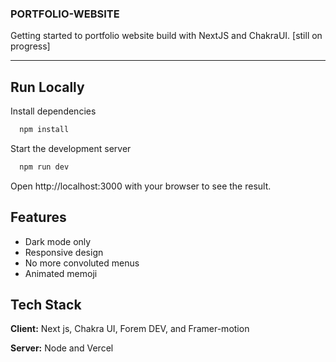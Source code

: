 ### PORTFOLIO-WEBSITE

Getting started to portfolio website build with NextJS and ChakraUI.
[still on progress]

---

## Run Locally

Install dependencies

```bash
  npm install
```

Start the development server

```bash
  npm run dev
```

Open http://localhost:3000 with your browser to see the result.

## Features

- Dark mode only
- Responsive design
- No more convoluted menus
- Animated memoji

## Tech Stack

**Client:** Next js, Chakra UI, Forem DEV, and Framer-motion

**Server:** Node and Vercel